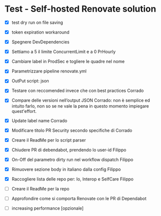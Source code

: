 # Test - Self-hosted Renovate solution


- [x] test dry run on file saving 
- [x] token expiration workaround 
- [x] Spegnere DevDependencies
- [x] Settiamo a 5 il limite ConcurrentLimit e a 0 PrHourly
- [x] Cambiare label in ProdSec e togliere le quadre nel nome
- [x] Parametrizzare pipeline renovate.yml
- [x] OutPut script: json


- [x] Testare con reccomended invece che con best practices Corrado
- [x] Compare delle versioni nell’output JSON Corrado: non è semplice ed intuito farlo, non so se ne vale la pena in questo momento impiegare quest'effort.
- [x] Update label name Corrado
- [x] Modificare titolo PR Security secondo specifiche di Corrado
- [x] Creare il ReadMe per lo script parser

- [x] Chiudere PR di debendabot, prendendo lo user-id Filippo
- [x] On-Off del parametro dirty run nel workflow dispatch Filippo
- [x] Rimuovere sezione body in italiano dalla config Filippo
- [x] Raccogliere lista delle repo per: Io, Interop e SelfCare Filippo

      
- [ ] Creare il ReadMe per la repo
- [ ] Approfondire come si comporta Renovate con le PR di Dependabot
- [ ] increasing performance [opzionale]

